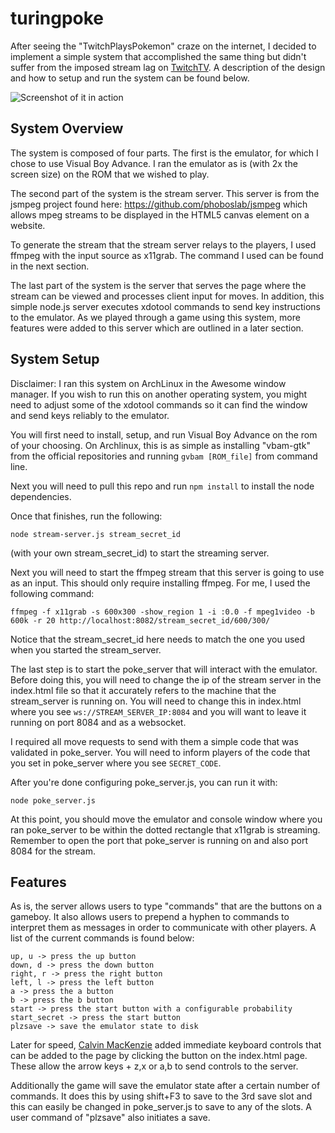 turingpoke
==========

After seeing the "TwitchPlaysPokemon" craze on the internet, I decided to implement a simple system that accomplished the same thing but didn't suffer from the imposed stream lag on [TwitchTV](http://twitch.tv). A description of the design and how to setup and run the system can be found below.

![Screenshot of it in action](http://i.imgur.com/KODO9co.png)

## System Overview
The system is composed of four parts. The first is the emulator, for which I chose to use Visual Boy Advance. I ran the emulator as is (with 2x the screen size) on the ROM that we wished to play.

The second part of the system is the stream server. This server is from the jsmpeg project found here: https://github.com/phoboslab/jsmpeg which allows mpeg streams to be displayed in the HTML5 canvas element on a website. 

To generate the stream that the stream server relays to the players, I used ffmpeg with the input source as x11grab. The command I used can be found in the next section.

The last part of the system is the server that serves the page where the stream can be viewed and processes client input for moves. In addition, this simple node.js server executes xdotool commands to send key instructions to the emulator. As we played through a game using this system, more features were added to this server which are outlined in a later section.

## System Setup
Disclaimer: I ran this system on ArchLinux in the Awesome window manager. If you wish to run this on another operating system, you might need to adjust some of the xdotool commands so it can find the window and send keys reliably to the emulator.

You will first need to install, setup, and run Visual Boy Advance on the rom of your choosing. On Archlinux, this is as simple as installing "vbam-gtk" from the official repositories and running ```gvbam [ROM_file]``` from command line.

Next you will need to pull this repo and run ```npm install``` to install the node dependencies.

Once that finishes, run the following:
```
node stream-server.js stream_secret_id
```
(with your own stream_secret_id) to start the streaming server.

Next you will need to start the ffmpeg stream that this server is going to use as an input. This should only require installing ffmpeg. For me, I used the following command:
```
ffmpeg -f x11grab -s 600x300 -show_region 1 -i :0.0 -f mpeg1video -b 600k -r 20 http://localhost:8082/stream_secret_id/600/300/
```
Notice that the stream_secret_id here needs to match the one you used when you started the stream_server.

The last step is to start the poke_server that will interact with the emulator. Before doing this, you will need to change the ip of the stream server in the index.html file so that it accurately refers to the machine that the stream_server is running on. You will need to change this in index.html where you see ```ws://STREAM_SERVER_IP:8084``` and you will want to leave it running on port 8084 and as a websocket.

I required all move requests to send with them a simple code that was validated in poke_server. You will need to inform players of the code that you set in poke_server where you see ```SECRET_CODE```.

After you're done configuring poke_server.js, you can run it with:

```
node poke_server.js
```

At this point, you should move the emulator and console window where you ran poke_server to be within the dotted rectangle that x11grab is streaming. Remember to open the port that poke_server is running on and also port 8084 for the stream.

## Features
As is, the server allows users to type "commands" that are the buttons on a gameboy. It also allows users to prepend a hyphen to commands to interpret them as messages in order to communicate with other players. A list of the current commands is found below:

```
up, u -> press the up button
down, d -> press the down button
right, r -> press the right button
left, l -> press the left button
a -> press the a button
b -> press the b button
start -> press the start button with a configurable probability
start_secret -> press the start button
plzsave -> save the emulator state to disk
```

Later for speed, [Calvin MacKenzie](https://github.com/calvinmm) added immediate keyboard controls that can be added to the page by clicking the button on the index.html page. These allow the arrow keys + z,x or a,b to send controls to the server.

Additionally the game will save the emulator state after a certain number of commands. It does this by using shift+F3 to save to the 3rd save slot and this can easily be changed in poke_server.js to save to any of the slots. A user command of "plzsave" also initiates a save.

